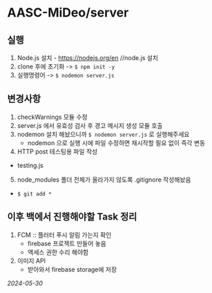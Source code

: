 # AASC-MiDeo/server


## 실행 
  1. Node.js 설치
    - https://nodejs.org/en //node.js 설치 
  2. clone 후에 초기화 -> `$ npm init -y`
  3. 실행명령어 -> `$ nodemon server.js`


## 변경사항
  1. checkWarnings 모듈 수정 
  2. server.js 에서 유효성 검사 후 경고 메시지 생성 모듈 호출
  3. nodemon 설치 해놨으니까 `$ nodemon server.js` 로 실행해주세요
     - nodemon 으로 실행 시에 파일 수정하면 재시작할 필요 없이 즉각 변동
  4. HTTP post 테스팅용 파일 작성 
  - testing.js
  5. node_modules 폴더 전체가 올라가지 않도록 .gitignore 작성해놨음
  - `$ git add * `


## 이후 백에서 진행해야할 Task 정리
  1. FCM :: 플러터 푸시 알림 가는지 확인
     - firebase 프로젝트 만들어 놓음
     - 액세스 권한 수리 해야함
  2. 이미지 API
     - 받아와서 firebase storage에 저장


*2024-05-30*
